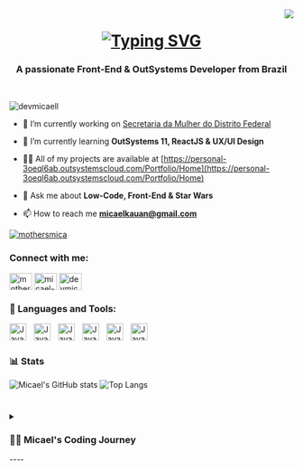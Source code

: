 <img align="right" src="https://visitor-badge.laobi.icu/badge?page_id=devmicaell.devmicaell" />

<h1 align="center">
  <a href="https://git.io/typing-svg">
    <img src="https://readme-typing-svg.demolab.com?font=&size=35&center=true&vCenter=true&pause=1000&color=FFE81F&random=false&width=435&lines=Hello+World!%F0%9F%91%8B;I'm+Micael+Freitas!" alt="Typing SVG" />
  </a>
</h1>

<h3 align="center">A passionate Front-End & OutSystems Developer from Brazil</h3>

<br />

<p align="left"> <img src="https://komarev.com/ghpvc/?username=devmicaell&label=Profile%20views&color=0e75b6&style=flat" alt="devmicaell" /> </p>


- 🔭 I’m currently working on [Secretaria da Mulher do Distrito Federal](https://www.mulher.df.gov.br)

- 🌱 I’m currently learning **OutSystems 11, ReactJS & UX/UI Design**

- 👨‍💻 All of my projects are available at [https://personal-3oeql6ab.outsystemscloud.com/Portfolio/Home](https://personal-3oeql6ab.outsystemscloud.com/Portfolio/Home)

- 💬 Ask me about **Low-Code, Front-End & Star Wars**

- 📫 How to reach me **micaelkauan@gmail.com**

<p align="left"> <a href="https://twitter.com/mothersmica" target="blank"><img src="https://img.shields.io/twitter/follow/mothersmica?logo=twitter&style=for-the-badge" alt="mothersmica" /></a> </p>

<h3 align="left">Connect with me:</h3>
<p align="left">
<a href="https://twitter.com/mothersmica" target="blank"><img align="center" src="https://raw.githubusercontent.com/rahuldkjain/github-profile-readme-generator/master/src/images/icons/Social/twitter.svg" alt="mothersmica" height="30" width="40" /></a>
<a href="https://linkedin.com/in/micael-chagas-outsystems" target="blank"><img align="center" src="https://raw.githubusercontent.com/rahuldkjain/github-profile-readme-generator/master/src/images/icons/Social/linked-in-alt.svg" alt="micael-chagas-outsystems" height="30" width="40" /></a>
<a href="https://discord.gg/devmicael" target="blank"><img align="center" src="https://raw.githubusercontent.com/rahuldkjain/github-profile-readme-generator/master/src/images/icons/Social/discord.svg" alt="devmicael" height="30" width="40" /></a>
</p>

### 🧰 Languages and Tools:</h3>

<img align="left" alt="Java" width="30px" style="padding-right:10px;" src="https://cdn.jsdelivr.net/gh/devicons/devicon@latest/icons/html5/html5-original.svg" />
<img align="left" alt="Java" width="30px" style="padding-right:10px;" src="https://cdn.jsdelivr.net/gh/devicons/devicon@latest/icons/css3/css3-original.svg" />
<img align="left" alt="Java" width="30px" style="padding-right:10px;" src="https://cdn.jsdelivr.net/gh/devicons/devicon@latest/icons/javascript/javascript-original.svg" />
<img align="left" alt="Java" width="30px" style="padding-right:10px;" src="https://cdn.jsdelivr.net/gh/devicons/devicon@latest/icons/react/react-original.svg" />
<img align="left" alt="Java" width="30px" style="padding-right:10px;" src="https://cdn.jsdelivr.net/gh/devicons/devicon@latest/icons/c/c-original.svg" />
<img align="left" alt="Java" width="30px" style="padding-right:10px;" src="https://cdn.jsdelivr.net/gh/devicons/devicon@latest/icons/azuresqldatabase/azuresqldatabase-original.svg" />
<br />

#

### 📊 Stats

![Micael's GitHub stats](https://github-readme-stats.vercel.app/api?username=devmicaell&show_icons=true&theme=vision-friendly-dark)
![Top Langs](https://github-readme-stats.vercel.app/api/top-langs/?username=devmicaell&layout=compact&theme=vision-friendly-dark)

#

<details>
  <summary><h3>👨‍💻 Micael's Coding Journey</h3></summary>
pintopt
  
</details>
----
